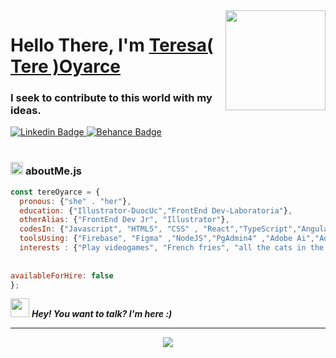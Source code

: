 <img align="right" src="https://media.giphy.com/media/9AI3FgYKaD5H72MYIU/giphy.gif" height="160px" width="auto">

<h1 align="left"><strong> Hello There, I'm <a href="https://sidbelbase.me">Teresa( Tere )Oyarce</a></strong>
</h1>

<h3 align="left"><strong>
I seek to contribute to this world with my ideas.</strong></h3>

<a target="_blank" href="https://www.linkedin.com/in/teresa-oyarce-palma-9b57ba197/">
<img src="https://img.shields.io/badge/LinkedIn-blue?style=flat-square&logo=linkedin&labelColor=blue" alt="Linkedin Badge">
</a>
<a target="_blank" href="https://behance.net/teresaoyarce/">
<img src="https://img.shields.io/badge/Behance-black?style=flat-square&logo=behance&labelColor=black" alt="Behance Badge">
</a>
<br>

<br>

###  <img src="https://media.giphy.com/media/ln7z2eWriiQAllfVcn/giphy.gif" height="20"> **aboutMe.js**

```javascript
const tereOyarce = {
  pronous: {"she" . "her"},
  education: {"Illustrator-DuocUc","FrontEnd Dev-Laboratoria"},
  otherAlias: {"FrontEnd Dev Jr", "Illustrator"},
  codesIn: {"Javascript", "HTML5", "CSS" , "React","TypeScript","Angular"},
  toolsUsing: {"Firebase", "Figma" ,"NodeJS","PgAdmin4" ,"Adobe Ai","Adobe PS","Git","Azurev DevOps","Github","Jenkins","Kubernetes","Docker"},
  interests : {"Play videogames", "French fries", "all the cats in the world"},
  
 
availableForHire: false
};
```
   


<img src="https://media.giphy.com/media/RhwkGhrlj3NVSOxWSN/giphy.gif" height="30"> <em><b>Hey! You want to talk? I'm here :)  </b> </em>




     
       
         
           
***  
  

<p align="center">
  <img  src="https://user-images.githubusercontent.com/83033055/125714495-e9d41a8a-8015-4043-b8d6-308fda994222.png">
</p>

  
    
    

